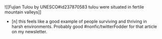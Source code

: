 ![[Fujian Tulou by UNESCO#id237870583 tulou were situated in fertile mountain valleys]]
- [n] this feels like a good example of people surviving and thriving in harsh environments. Probably good #nonfic/twitterFodder for that article on my newsletter.
